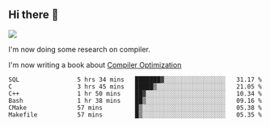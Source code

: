 


<!--
**liusy58/liusy58** is a ✨ _special_ ✨ repository because its `README.md` (this file) appears on your GitHub profile.

Here are some ideas to get you started:

- 🔭 I’m currently working on ...
- 🌱 I’m currently learning ...
- 👯 I’m looking to collaborate on ...
- 🤔 I’m looking for help with ...
- 💬 Ask me about ...
- 📫 How to reach me: ...
- 😄 Pronouns: ...
- ⚡ Fun fact: ...
-->
<!--
![](https://komarev.com/ghpvc/?username=liusy58&color=brightgreen&label=PROFILE+VIEWS)




- 🔭 I’m currently working on my .
- 📫 How to reach me:plz contact me by [email](liusy58@,ail2.sysu.edu.cn) or WeChat(LIUSIYU_58)
- 🏫 I'm an undergraduate in Sun-Yat-sen University majoring in the computer science. Expected to graduate in Spring 2021.
- 👯 I'm now interested in System such as OS, Compiler and Database. 
- 🤔 I’m looking for help with Database System.
-->

## Hi there 👋
![](https://komarev.com/ghpvc/?username=liusy58&color=brightgreen&label=PROFILE+VIEWS)



I'm now doing some research on compiler.

I'm now writing a book about [Compiler Optimization](https://github.com/liusy58/CompilerNotes/blob/master/main.pdf)


 <!--START_SECTION:waka-->

```text
SQL                5 hrs 34 mins   ███████▓░░░░░░░░░░░░░░░░░   31.17 %
C                  3 hrs 45 mins   █████▒░░░░░░░░░░░░░░░░░░░   21.05 %
C++                1 hr 50 mins    ██▓░░░░░░░░░░░░░░░░░░░░░░   10.34 %
Bash               1 hr 38 mins    ██▒░░░░░░░░░░░░░░░░░░░░░░   09.16 %
CMake              57 mins         █▒░░░░░░░░░░░░░░░░░░░░░░░   05.38 %
Makefile           57 mins         █▒░░░░░░░░░░░░░░░░░░░░░░░   05.35 %
```

<!--END_SECTION:waka-->
